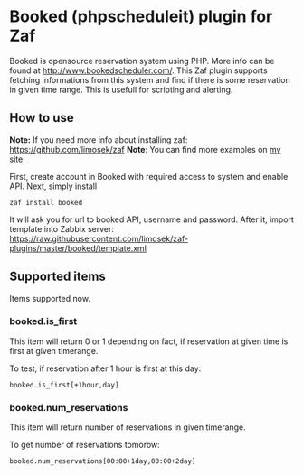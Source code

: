 # Booked (phpscheduleit) plugin for Zaf

Booked is opensource reservation system using PHP. More info can be found at http://www.bookedscheduler.com/.
This Zaf plugin supports fetching informations from this system and find if there is some reservation in given time range.
This is usefull for scripting and alerting. 

## How to use

**Note:** If you need more info about installing zaf: https://github.com/limosek/zaf
**Note**: You can find more examples on [my site](https://macura.cz/search/node?keys=zaf)

First, create account in Booked with required access to system and enable API. Next, simply install 
```
zaf install booked
```

It will ask you for url to booked API, username and password. 
After it, import template into Zabbix server: https://raw.githubusercontent.com/limosek/zaf-plugins/master/booked/template.xml 

## Supported items

Items supported now.

### booked.is_first

This item will return 0 or 1 depending on fact, if reservation at given time is first at given timerange.

To test, if reservation after 1 hour is first at this day:
```
booked.is_first[+1hour,day]
```

### booked.num_reservations

This item will return number of reservations in given timerange.

To get number of reservations tomorow:
```
booked.num_reservations[00:00+1day,00:00+2day]
```


